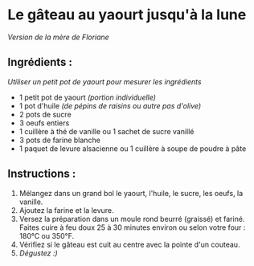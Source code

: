 # Le gâteau au yaourt jusqu'à la lune
*Version de la mère de Floriane*

## Ingrédients : 
*Utiliser un petit pot de yaourt pour mesurer les ingrédients*

- 1 petit pot de yaourt *(portion individuelle)*
- 1 pot d'huile *(de pépins de raisins ou autre pas d'olive)*
- 2 pots de sucre
- 3 oeufs entiers
- 1 cuillère à thé de vanille ou 1 sachet de sucre vanillé
- 3 pots de farine blanche 
- 1 paquet de levure alsacienne ou 1 cuillère à soupe de poudre à pâte

## Instructions :

1. Mélangez dans un grand bol le yaourt, l'huile, le sucre, les oeufs, la vanille.
2. Ajoutez la farine et la levure.
3. Versez la préparation dans un moule rond beurré (graissé) et fariné. Faites cuire à feu doux 25 à 30 minutes environ ou selon votre four : 180°C ou 350°F. 
4. Vérifiez si le gâteau est cuit au centre avec la pointe d'un couteau. 
5. *Dégustez :)*
